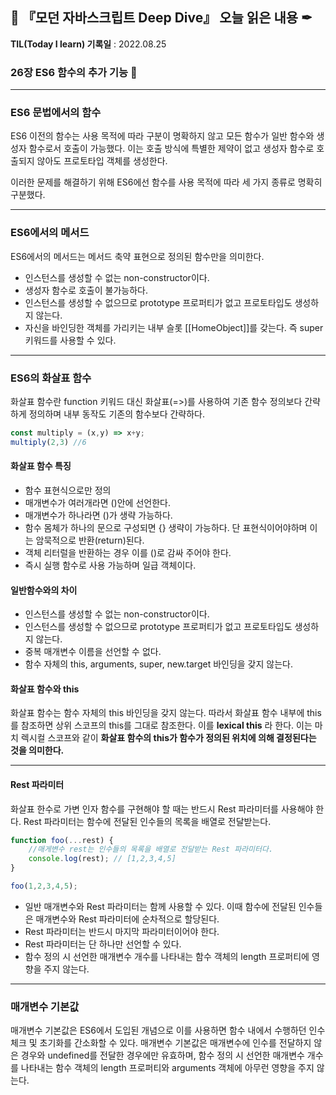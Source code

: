 ## 📕 『모던 자바스크립트 Deep Dive』 오늘 읽은 내용 ✒

**TIL(Today I learn) 기록일** : 2022.08.25

### 26장 ES6 함수의 추가 기능 📑
---
### ES6 문법에서의 함수
ES6 이전의 함수는 사용 목적에 따라 구분이 명확하지 않고 모든 함수가 일반 함수와 생성자 함수로서 호출이 가능했다.
이는 호출 방식에 특별한 제약이 없고 생성자 함수로 호출되지 않아도 프로토타입 객체를 생성한다.

이러한 문제를 해결하기 위해 ES6에선 함수를 사용 목적에 따라 세 가지 종류로 명확히 구분했다.

---
### ES6에서의 메서드
ES6에서의 메서드는 메서드 축약 표현으로 정의된 함수만을 의미한다.
- 인스턴스를 생성할 수 없는 non-constructor이다.
- 생성자 함수로 호출이 불가능하다.
- 인스턴스를 생성할 수 없으므로 prototype 프로퍼티가 없고 프로토타입도 생성하지 않는다.
- 자신을 바인딩한 객체를 가리키는 내부 슬롯 [[HomeObject]]를 갖는다. 즉 super키워드를 사용할 수 있다.

---
### ES6의 화살표 함수
화살표 함수란 function 키워드 대신 화살표(=>)를 사용하여 기존 함수 정의보다 간략하게 정의하며 내부 동작도 기존의 함수보다 간략하다.
```js
const multiply = (x,y) => x+y;
multiply(2,3) //6
```
#### 화살표 함수 특징
- 함수 표현식으로만 정의
- 매개변수가 여러개라면 ()안에 선언한다.
- 매개변수가 하나라면 ()가 생략 가능하다.
- 함수 몸체가 하나의 문으로 구성되면 {} 생략이 가능하다. 단 표현식이어야하며  이는 암묵적으로 반환(return)된다.
- 객체 리터럴을 반환하는 경우 이를 ()로 감싸 주어야 한다.
- 즉시 실행 함수로 사용 가능하며 일급 객체이다.

#### 일반함수와의 차이
- 인스턴스를 생성할 수 없는 non-constructor이다.
- 인스턴스를 생성할 수 없으므로 prototype 프로퍼티가 없고 프로토타입도 생성하지 않는다.
- 중복 매개변수 이름을 선언할 수 없다.
- 함수 자체의 this, arguments, super, new.target 바인딩을 갖지 않는다.

#### 화살표 함수와 this
화살표 함수는 함수 자체의 this 바인딩을 갖지 않는다. 따라서 화살표 함수 내부에 this를 참조하면 상위 스코프의 this를 그대로 참조한다. 이를 __lexical this__ 라 한다. 이는 마치 렉시컬 스코프와 같이 __화살표 함수의 this가 함수가 정의된 위치에 의해 결정된다는 것을 의미한다.__

---    
#### Rest 파라미터
화살표 한수로 가변 인자 함수를 구현해야 할 때는 반드시 Rest 파라미터를 사용해야 한다.
Rest 파라미터는 함수에 전달된 인수들의 목록을 배열로 전달받는다.
```js
function foo(...rest) {
    //매게변수 rest는 인수들의 목록을 배열로 전달받는 Rest 파라미터다.
    console.log(rest); // [1,2,3,4,5]
}

foo(1,2,3,4,5);
```
- 일반 매개변수와 Rest 파라미터는 함께 사용할 수 있다. 이때 함수에 전달된 인수들은 매개변수와 Rest 파라미터에 순차적으로 할당된다.
- Rest 파라미터는 반드시 마지막 파라미터이어야 한다.
- Rest 파라미터는 단 하나만 선언할 수 있다.
- 함수 정의 시 선언한 매개변수 개수를 나타내는 함수 객체의 length 프로퍼티에 영향을 주지 않는다.

---
### 매개변수 기본값
매개변수 기본값은 ES6에서 도입된 개념으로 이를 사용하면 함수 내에서 수행하던 인수 체크 및 초기화를 간소화할 수 있다.
매개변수 기본값은 매개변수에 인수를 전달하지 않은 경우와 undefined를 전달한 경우에만 유효하며, 함수 정의 시 선언한 매개변수 개수를 나타내는 함수 객체의 length 프로퍼티와 arguments 객체에 아무런 영향을 주지 않는다.
